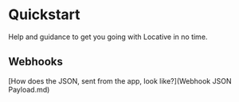 # Quickstart
Help and guidance to get you going with Locative in no time.

## Webhooks
[How does the JSON, sent from the app, look like?](Webhook JSON Payload.md)
